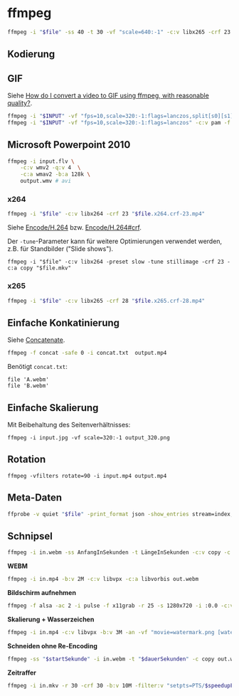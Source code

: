 # ffmpeg

```bash
ffmpeg -i "$file" -ss 40 -t 30 -vf "scale=640:-1" -c:v libx265 -crf 23 "$file.x265.crf-28.640.mp4"
```

## Kodierung

## GIF

Siehe [How do I convert a video to GIF using ffmpeg, with reasonable quality?](https://superuser.com/q/556029/99746).

```bash
ffmpeg -i "$INPUT" -vf "fps=10,scale=320:-1:flags=lanczos,split[s0][s1];[s0]palettegen[p];[s1][p]paletteuse" -loop 0 "$INPUT.ffmpeg.gif"
ffmpeg -i "$INPUT" -vf "fps=10,scale=320:-1:flags=lanczos" -c:v pam -f image2pipe - | convert -delay 10 - -loop 0 -layers optimize "$INPUT.convert.gif"
```

## Microsoft Powerpoint 2010

```bash
ffmpeg -i input.flv \
	-c:v wmv2 -q:v 4  \
	-c:a wmav2 -b:a 128k \
	output.wmv # avi
```

### x264

```bash
ffmpeg -i "$file" -c:v libx264 -crf 23 "$file.x264.crf-23.mp4"
```

Siehe [Encode/H.264](https://trac.ffmpeg.org/wiki/Encode/H.264)
bzw. [Encode/H.264#crf](https://trac.ffmpeg.org/wiki/Encode/H.264#crf).

Der `-tune`-Parameter kann für weitere Optimierungen verwendet werden,
z.B. für Standbilder ("Slide shows").

```
ffmpeg -i "$file" -c:v libx264 -preset slow -tune stillimage -crf 23 -c:a copy "$file.mkv"
```

### x265

```bash
ffmpeg -i "$file" -c:v libx265 -crf 28 "$file.x265.crf-28.mp4"
```

## Einfache Konkatinierung

Siehe [Concatenate](https://trac.ffmpeg.org/wiki/Concatenate).

```bash
ffmpeg -f concat -safe 0 -i concat.txt  output.mp4
```

Benötigt `concat.txt`:

```
file 'A.webm'
file 'B.webm'
```

## Einfache Skalierung

Mit Beibehaltung des Seitenverhältnisses:

```
ffmpeg -i input.jpg -vf scale=320:-1 output_320.png
```

## Rotation

```
ffmpeg -vfilters rotate=90 -i input.mp4 output.mp4
```

## Meta-Daten

```bash
ffprobe -v quiet "$file" -print_format json -show_entries stream=index,codec_type:stream_tags=creation_time:format_tags=creation_time | grep creation_time
```

## Schnipsel

```bash
ffmpeg -i in.webm -ss AnfangInSekunden -t LängeInSekunden -c:v copy -c:a copy out.webm
```

**WEBM**

```bash
ffmpeg -i in.mp4 -b:v 2M -c:v libvpx -c:a libvorbis out.webm
```

**Bildschirm aufnehmen**

```bash
ffmpeg -f alsa -ac 2 -i pulse -f x11grab -r 25 -s 1280x720 -i :0.0 -c:v libx264 -pix_fmt yuv420p -preset ultrafast -crf 0 -threads 0 -acodec pcm_s16le -y out.mkv
```

**Skalierung + Wasserzeichen**

```bash
ffmpeg -i in.mp4 -c:v libvpx -b:v 3M -an -vf "movie=watermark.png [watermark]; [in]scale=-1:720[middle];[middle][watermark] overlay=main_w-overlay_w-10:main_h-overlay_h-10 [out]" ~/out.webm
```

**Schneiden ohne Re-Encoding**

```bash
ffmpeg -ss "$startSekunde" -i in.webm -t "$dauerSekunden" -c copy out.webm
```

**Zeitraffer**

```bash
ffmpeg -i in.mkv -r 30 -crf 30 -b:v 10M -filter:v "setpts=PTS/$speedupFactor" -an out.webm
```
